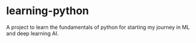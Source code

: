 # learning-python
A project to learn the fundamentals of python for starting my journey in ML and deep learning AI.
